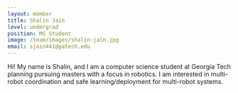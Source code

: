```yaml
---
layout: member
title: Shalin Jain
level: undergrad
position: MS Student
image: /team/images/shalin-jain.jpg
email: sjain441@gatech.edu
---
```


Hi! My name is Shalin, and I am a computer science student at Georgia Tech planning pursuing masters with a focus in robotics. I am interested in multi-robot coordination and safe learning/deployment for multi-robot systems.
